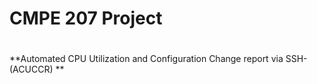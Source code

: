 
# CMPE 207 Project <h1> 

**Automated CPU Utilization and Configuration Change report via SSH- (ACUCCR) **
